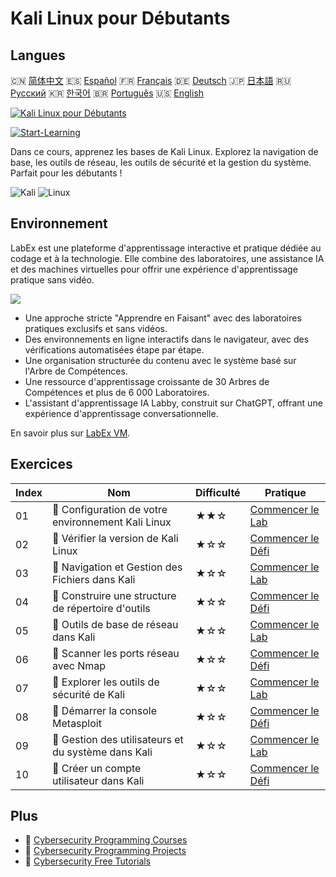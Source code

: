# Kali Linux pour Débutants

## Langues

🇨🇳 [简体中文](README_zh.md) 🇪🇸 [Español](README_es.md) 🇫🇷 [Français](README_fr.md) 🇩🇪 [Deutsch](README_de.md) 🇯🇵 [日本語](README_ja.md) 🇷🇺 [Русский](README_ru.md) 🇰🇷 [한국어](README_ko.md) 🇧🇷 [Português](README_pt.md) 🇺🇸 [English](README.md) 

[![Kali Linux pour Débutants](https://cover-creator.labex.io/kali-linux-for-beginners.png?lang=fr)](https://labex.io/fr/courses/kali-linux-for-beginners)

[![Start-Learning](https://img.shields.io/badge/Start-Learning-whitesmoke?style=for-the-badge)](https://labex.io/fr/courses/kali-linux-for-beginners)

Dans ce cours, apprenez les bases de Kali Linux. Explorez la navigation de base, les outils de réseau, les outils de sécurité et la gestion du système. Parfait pour les débutants !

![Kali](https://img.shields.io/badge/Kali-whitesmoke?style=for-the-badge&logo=kali)
![Linux](https://img.shields.io/badge/Linux-whitesmoke?style=for-the-badge&logo=linux)


## Environnement

LabEx est une plateforme d'apprentissage interactive et pratique dédiée au codage et à la technologie. Elle combine des laboratoires, une assistance IA et des machines virtuelles pour offrir une expérience d'apprentissage pratique sans vidéo.

![](https://tutorial-screenshot.getvm.io/images/vm-1725247253.png)

- Une approche stricte "Apprendre en Faisant" avec des laboratoires pratiques exclusifs et sans vidéos.
- Des environnements en ligne interactifs dans le navigateur, avec des vérifications automatisées étape par étape.
- Une organisation structurée du contenu avec le système basé sur l'Arbre de Compétences.
- Une ressource d'apprentissage croissante de 30 Arbres de Compétences et plus de 6 000 Laboratoires.
- L'assistant d'apprentissage IA Labby, construit sur ChatGPT, offrant une expérience d'apprentissage conversationnelle.

En savoir plus sur [LabEx VM](https://support.labex.io/using-labex/virtual-machine).

## Exercices

|   Index | Nom                                                 | Difficulté   | Pratique                                                                                                                        |
|---------|-----------------------------------------------------|--------------|---------------------------------------------------------------------------------------------------------------------------------|
|      01 | 📖 Configuration de votre environnement Kali Linux  | ★★☆          | <a target='_blank' href='https://labex.io/fr/tutorials/kali-setting-up-your-kali-linux-environment-552195'>Commencer le Lab</a> |
|      02 | 🎯 Vérifier la version de Kali Linux                | ★☆☆          | <a target='_blank' href='https://labex.io/fr/tutorials/kali-verify-kali-linux-version-552268'>Commencer le Défi</a>             |
|      03 | 📖 Navigation et Gestion des Fichiers dans Kali     | ★☆☆          | <a target='_blank' href='https://labex.io/fr/tutorials/kali-navigating-and-managing-files-in-kali-552194'>Commencer le Lab</a>  |
|      04 | 🎯 Construire une structure de répertoire d'outils  | ★☆☆          | <a target='_blank' href='https://labex.io/fr/tutorials/kali-build-tool-directory-structure-552274'>Commencer le Défi</a>        |
|      05 | 📖 Outils de base de réseau dans Kali               | ★☆☆          | <a target='_blank' href='https://labex.io/fr/tutorials/kali-basic-networking-tools-in-kali-552191'>Commencer le Lab</a>         |
|      06 | 🎯 Scanner les ports réseau avec Nmap               | ★☆☆          | <a target='_blank' href='https://labex.io/fr/tutorials/kali-scan-network-ports-with-nmap-552280'>Commencer le Défi</a>          |
|      07 | 📖 Explorer les outils de sécurité de Kali          | ★☆☆          | <a target='_blank' href='https://labex.io/fr/tutorials/kali-exploring-kali-s-security-tools-552192'>Commencer le Lab</a>        |
|      08 | 🎯 Démarrer la console Metasploit                   | ★☆☆          | <a target='_blank' href='https://labex.io/fr/tutorials/kali-start-metasploit-console-552287'>Commencer le Défi</a>              |
|      09 | 📖 Gestion des utilisateurs et du système dans Kali | ★☆☆          | <a target='_blank' href='https://labex.io/fr/tutorials/kali-managing-users-and-system-in-kali-552193'>Commencer le Lab</a>      |
|      10 | 🎯 Créer un compte utilisateur dans Kali            | ★☆☆          | <a target='_blank' href='https://labex.io/fr/tutorials/kali-create-user-account-in-kali-552291'>Commencer le Défi</a>           |

## Plus

- 🔗 [Cybersecurity Programming Courses](https://github.com/labex-labs/awesome-programming-courses)
- 🔗 [Cybersecurity Programming Projects](https://github.com/labex-labs/awesome-programming-projects)
- 🔗 [Cybersecurity Free Tutorials](https://github.com/labex-labs/cybersecurity-free-tutorials)

